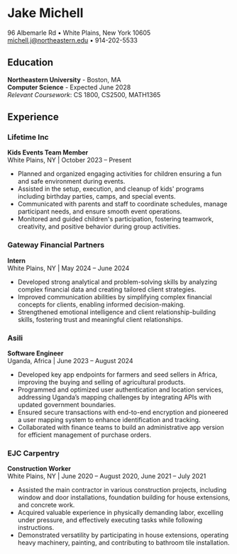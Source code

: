 # Jake Michell  
96 Albemarle Rd • White Plains, New York 10605  
michell.j@northeastern.edu • 914-202-5533  

## Education  
**Northeastern University** - Boston, MA  
**Computer Science** - Expected June 2028  
*Relevant Coursework*: CS 1800, CS2500, MATH1365  

## Experience  

### Lifetime Inc  
**Kids Events Team Member**  
White Plains, NY | October 2023 – Present  
- Planned and organized engaging activities for children ensuring a fun and safe environment during events.  
- Assisted in the setup, execution, and cleanup of kids' programs including birthday parties, camps, and special events.  
- Communicated with parents and staff to coordinate schedules, manage participant needs, and ensure smooth event operations.  
- Monitored and guided children's participation, fostering teamwork, creativity, and positive behavior during group activities.  

### Gateway Financial Partners  
**Intern**  
White Plains, NY | May 2024 – June 2024  
- Developed strong analytical and problem-solving skills by analyzing complex financial data and creating tailored client strategies.  
- Improved communication abilities by simplifying complex financial concepts for clients, enabling informed decision-making.  
- Strengthened emotional intelligence and client relationship-building skills, fostering trust and meaningful client relationships.  

### Asili  
**Software Engineer**  
Uganda, Africa | June 2023 – August 2024  
- Developed key app endpoints for farmers and seed sellers in Africa, improving the buying and selling of agricultural products.  
- Programmed and optimized user authentication and location services, addressing Uganda’s mapping challenges by integrating APIs with updated government boundaries.  
- Ensured secure transactions with end-to-end encryption and pioneered a user mapping system to enhance identification and tracking.  
- Collaborated with finance teams to build an administrative app version for efficient management of purchase orders.  

### EJC Carpentry  
**Construction Worker**  
White Plains, NY | June 2020 – August 2020, June 2021 – July 2021  
- Assisted the main contractor in various construction projects, including window and door installations, foundation building for house extensions, and concrete work.  
- Acquired valuable experience in physically demanding labor, excelling under pressure, and effectively executing tasks while following instructions.  
- Demonstrated versatility by participating in house extensions, operating heavy machinery, painting, and contributing to bathroom tile installation.  
